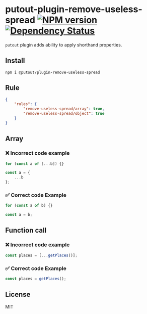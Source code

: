 # putout-plugin-remove-useless-spread [![NPM version][NPMIMGURL]][NPMURL] [![Dependency Status][DependencyStatusIMGURL]][DependencyStatusURL]

[NPMIMGURL]:                https://img.shields.io/npm/v/@putout/plugin-remove-useless-spread.svg?style=flat&longCache=true
[NPMURL]:                   https://npmjs.org/package/@putout/plugin-remove-useless-spread"npm"

[DependencyStatusURL]:      https://david-dm.org/coderaiser/putout?path=packages/plugin-remove-useless-spread
[DependencyStatusIMGURL]:   https://david-dm.org/coderaiser/putout.svg?path=packages/plugin-remove-useless-spread

`putout` plugin adds ability to apply shorthand properties.

## Install

```
npm i @putout/plugin-remove-useless-spread
```

## Rule

```json
{
    "rules": {
        "remove-useless-spread/array": true,
        "remove-useless-spread/object": true
    }
}
```

## Array

### ❌ Incorrect code example

```js
for (const a of [...b]) {}

const a = {
    ...b
};
```

### ✅ Correct code Example

```js
for (const a of b) {}

const a = b;
```

## Function call

### ❌ Incorrect code example

```js
const places = [...getPlaces()];
```

### ✅ Correct code Example

```js
const places = getPlaces();
```

## License

MIT

